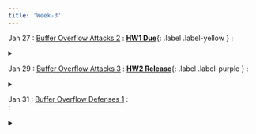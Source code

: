 ```yaml
---
title: 'Week-3' 
---
```


Jan 27
: [Buffer Overflow Attacks 2](https://purdue.brightspace.com/d2l/le/content/1216789/viewContent/18793365/View) 
  : [**HW1 Due**](https://purdue.brightspace.com/d2l/le/content/1216789/viewContent/18771218/View){: .label .label-yellow }
  : <details title="recommended readings" class="my"><summary><i class="icon fas fa-book-reader "></i></summary><span class="fs-2" markdown=1>Same as prev lecture: Read [Smashing the Stack for Fun and Profit by Aleph One](http://phrack.org/issues/49/14.html#article); Optional: 0×300-0×320 from [Hacking book](http://www.lib.purdue.edu/holdings?isbn=9781593271442&course=202410-CS-42600). 0×200-0×270 if you don't have a strong C background.</span></details>

Jan 29
: [Buffer Overflow Attacks 3](https://purdue.brightspace.com/d2l/le/content/1216789/viewContent/18793365/View)
  : [**HW2 Release**](https://purdue.brightspace.com/d2l/le/content/1216789/viewContent/18813142/View){: .label .label-purple }
  : <details title="recommended readings" class="my"><summary><i class="icon fas fa-book-reader "></i></summary><span class="fs-2" markdown=1>Same as prev lectures: Read [Smashing the Stack for Fun and Profit by Aleph One](http://phrack.org/issues/49/14.html#article); Optional: 0×300-0×320 from [Hacking book](http://www.lib.purdue.edu/holdings?isbn=9781593271442&course=202410-CS-42600). 0×200-0×270 if you don't have a strong C background.</span></details>

Jan 31
: [Buffer Overflow Defenses 1](https://purdue.brightspace.com/d2l/le/content/1216789/viewContent/18857314/View)
  :  
  : <details title="recommended readings" class="my"><summary><i class="icon fas fa-book-reader "></i></summary><span class="fs-2" markdown=1> Read [ASLR](https://pax.grsecurity.net/docs/aslr.txt); [NOEXEC](https://pax.grsecurity.net/docs/noexec.txt).</span></details>


